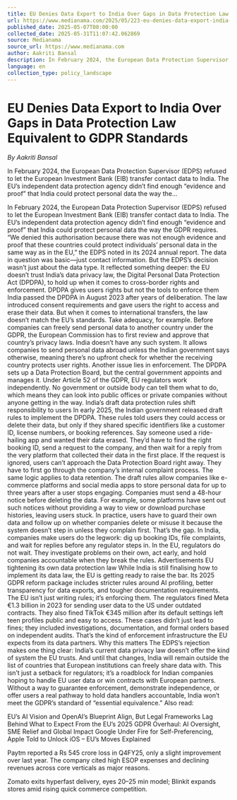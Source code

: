 ```yaml
---
title: EU Denies Data Export to India Over Gaps in Data Protection Law Equivalent to GDPR Standards
url: https://www.medianama.com/2025/05/223-eu-denies-data-export-india-gaps-data-protection-law/
published_date: 2025-05-07T00:00:00
collected_date: 2025-05-31T11:07:42.062869
source: Medianama
source_url: https://www.medianama.com
author: Aakriti Bansal
description: In February 2024, the European Data Protection Supervisor (EDPS) refused to let the European Investment Bank (EIB) transfer contact data to India. The EU’s independent data protection agency didn’t find enough “evidence and proof” that India could protect personal data the way the...
language: en
collection_type: policy_landscape
---
```


# EU Denies Data Export to India Over Gaps in Data Protection Law Equivalent to GDPR Standards

*By Aakriti Bansal*

In February 2024, the European Data Protection Supervisor (EDPS) refused to let the European Investment Bank (EIB) transfer contact data to India. The EU’s independent data protection agency didn’t find enough “evidence and proof” that India could protect personal data the way the...

In February 2024, the European Data Protection Supervisor (EDPS) refused to let the European Investment Bank (EIB) transfer contact data to India. The EU’s independent data protection agency didn’t find enough “evidence and proof” that India could protect personal data the way the GDPR requires. 
 “We denied this authorisation because there was not enough evidence and proof that these countries could protect individuals’ personal data in the same way as in the EU,” the EDPS noted in its 2024 annual report. 
 The data in question was basic—just contact information. But the EDPS’s decision wasn’t just about the data type. It reflected something deeper: the EU doesn’t trust India’s data privacy law, the Digital Personal Data Protection Act (DPDPA), to hold up when it comes to cross-border rights and enforcement. 
 DPDPA gives users rights but not the tools to enforce them 
 India passed the DPDPA in August 2023 after years of deliberation. The law introduced consent requirements and gave users the right to access and erase their data. But when it comes to international transfers, the law doesn’t match the EU’s standards. 
 Take adequacy, for example. Before companies can freely send personal data to another country under the GDPR, the European Commission has to first review and approve that country’s privacy laws. India doesn’t have any such system. It allows companies to send personal data abroad unless the Indian government says otherwise, meaning there’s no upfront check for whether the receiving country protects user rights. 
 Another issue lies in enforcement. The DPDPA sets up a Data Protection Board, but the central government appoints and manages it. Under Article 52 of the GDPR, EU regulators work independently. No government or outside body can tell them what to do, which means they can look into public offices or private companies without anyone getting in the way. 
 India’s draft data protection rules shift responsibility to users 
 In early 2025, the Indian government released draft rules to implement the DPDPA. These rules told users they could access or delete their data, but only if they shared specific identifiers like a customer ID, license numbers, or booking references. Say someone used a ride-hailing app and wanted their data erased. They’d have to find the right booking ID, send a request to the company, and then wait for a reply from the very platform that collected their data in the first place. 
 If the request is ignored, users can’t approach the Data Protection Board right away. They have to first go through the company’s internal complaint process. 
 The same logic applies to data retention. The draft rules allow companies like e-commerce platforms and social media apps to store personal data for up to three years after a user stops engaging. Companies must send a 48-hour notice before deleting the data. For example, some platforms have sent out such notices without providing a way to view or download purchase histories, leaving users stuck. 
 In practice, users have to guard their own data and follow up on whether companies delete or misuse it because the system doesn’t step in unless they complain first. 
 That’s the gap. In India, companies make users do the legwork: dig up booking IDs, file complaints, and wait for replies before any regulator steps in. In the EU, regulators do not wait. They investigate problems on their own, act early, and hold companies accountable when they break the rules. Advertisements 
 EU tightening its own data protection law 
 While India is still finalising how to implement its data law, the EU is getting ready to raise the bar. Its 2025 GDPR reform package includes stricter rules around AI profiling, better transparency for data exports, and tougher documentation requirements. 
 The EU isn’t just writing rules; it’s enforcing them. The regulators fined Meta €1.3 billion in 2023 for sending user data to the US under outdated contracts. They also fined TikTok €345 million after its default settings left teen profiles public and easy to access. These cases didn’t just lead to fines; they included investigations, documentation, and formal orders based on independent audits. 
 That’s the kind of enforcement infrastructure the EU expects from its data partners. 
 Why this matters 
 The EDPS’s rejection makes one thing clear: India’s current data privacy law doesn’t offer the kind of system the EU trusts. And until that changes, India will remain outside the list of countries that European institutions can freely share data with. 
 This isn’t just a setback for regulators; it’s a roadblock for Indian companies hoping to handle EU user data or win contracts with European partners. Without a way to guarantee enforcement, demonstrate independence, or offer users a real pathway to hold data handlers accountable, India won’t meet the GDPR’s standard of “essential equivalence.” 
 Also read: 
 
 EU’s AI Vision and OpenAI’s Blueprint Align, But Legal Frameworks Lag Behind 
 What to Expect From the EU’s 2025 GDPR Overhaul: AI Oversight, SME Relief and Global Impact 
 Google Under Fire for Self-Preferencing, Apple Told to Unlock iOS – EU’s Moves Explained

Paytm reported a Rs 545 crore loss in Q4FY25, only a slight improvement over last year. The company cited high ESOP expenses and declining revenues across core verticals as major reasons.

Zomato exits hyperfast delivery, eyes 20–25 min model; Blinkit expands stores amid rising quick commerce competition.